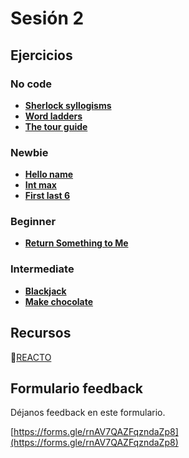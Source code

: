 # Sesión 2

## Ejercicios

### No code

- [**Sherlock syllogisms**](../exercises/sherlock-syllogisms/README.md)
- [**Word ladders**](../exercises/word-ladders/README.md)
- [**The tour guide**](../exercises/the-tour-guide/README.md)

### Newbie

- [**Hello name**](../exercises/hello-name/README.md)
- [**Int max**](../exercises/int-max/README.md)
- [**First last 6**](../exercises/first-last-6/README.md)

### Beginner

- [**Return Something to Me**](../exercises/return-something-warmup/README.md)

### Intermediate

- [**Blackjack**](../exercises/blackjack/README.md)
- [**Make chocolate**](../exercises/make-chocolate/README.md)

## Recursos

🔗[REACTO](https://www.youtube.com/watch?v=AoD3hLFxI5I)

## Formulario feedback

Déjanos feedback en este formulario.

[https://forms.gle/rnAV7QAZFqzndaZp8](https://forms.gle/rnAV7QAZFqzndaZp8)
